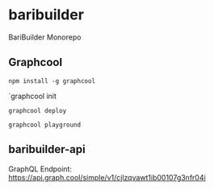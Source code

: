 # baribuilder
BariBuilder Monorepo

## Graphcool

`npm install -g graphcool`

`graphcool init <project-name>

`graphcool deploy`

`graphcool playground`

## baribuilder-api

GraphQL Endpoint: https://api.graph.cool/simple/v1/cjlzqvawt1ib00107g3nfr04i
